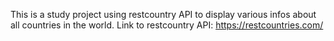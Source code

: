 This is a study project using restcountry API to display various infos about all countries in the world.
Link to restcountry API: https://restcountries.com/
